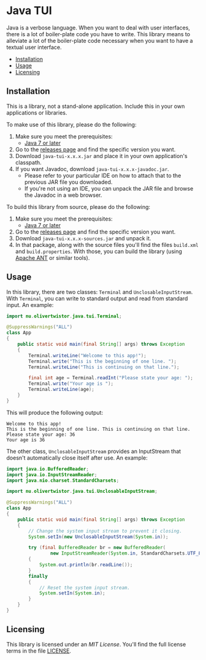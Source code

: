 # Java TUI
Java is a verbose language. When you want to deal with user interfaces, there 
is a lot of boiler-plate code you have to write. This library means to 
alleviate a lot of the boiler-plate code necessary when you want to have a 
textual user interface.

* [Installation](#installation)
* [Usage](#usage)
* [Licensing](#licensing)

## Installation
This is a library, not a stand-alone application. Include this in your own 
applications or libraries. 

To make use of this library, please do the following:
1. Make sure you meet the prerequisites:
    * [Java 7 or later][2] 
1. Go to the [releases page][4] and find the specific version you want.
1. Download `java-tui-x.x.x.jar` and place it in your own application's 
classpath.
1. If you want Javadoc, download `java-tui-x.x.x-javadoc.jar`.
    * Please refer to your particular IDE on how to attach that to the previous 
    JAR file you downloaded.
    * If you're not using an IDE, you can unpack the JAR file and browse the 
    Javadoc in a web browser.
    
To build this library from source, please do the following:
1. Make sure you meet the prerequisites:
    * [Java 7 or later][2]
1. Go to the [releases page][4] and find the specific version you want.
1. Download `java-tui-x.x.x-sources.jar` and unpack it.
1. In that package, along with the source files you'll find the files 
`build.xml` and `build.properties`. With those, you can build the library 
(using [Apache ANT][6] or similar tools).

## Usage
In this library, there are two classes: `Terminal` and `UnclosableInputStream`. 
With `Terminal`, you can write to standard output and read from standard input.
An example:

```java
import nu.olivertwistor.java.tui.Terminal;

@SuppressWarnings("ALL")
class App
{
    public static void main(final String[] args) throws Exception
    {
        Terminal.writeLine("Welcome to this app!");
        Terminal.write("This is the beginning of one line. ");
        Terminal.writeLine("This is continuing on that line.");

        final int age = Terminal.readInt("Please state your age: ");
        Terminal.write("Your age is ");
        Terminal.writeLine(age);
    }
}
``` 

This will produce the following output:

```
Welcome to this app!
This is the beginning of one line. This is continuing on that line.
Please state your age: 36
Your age is 36
```

The other class, `UnclosableInputStream` provides an InputStream that doesn't automatically close itself after use. An example:

```java
import java.io.BufferedReader;
import java.io.InputStreamReader;
import java.nio.charset.StandardCharsets;

import nu.olivertwistor.java.tui.UnclosableInputStream;

@SuppressWarnings("ALL")
class App
{
    public static void main(final String[] args) throws Exception
    {
        // Change the system input stream to prevent it closing.
        System.setIn(new UnclosableInputStream(System.in));

        try (final BufferedReader br = new BufferedReader(
                new InputStreamReader(System.in, StandardCharsets.UTF_8)))
        {
            System.out.println(br.readLine());
        }
        finally
        {
            // Reset the system input stream.
            System.setIn(System.in);
        }
    }
}
```

## Licensing
This library is licensed under an *MIT License*. You'll find the full license 
terms in the file [LICENSE][3].


[2]: https://java.com/download/
[3]: LICENSE
[4]: https://github.com/olivertwistor/java-tui/releases
[6]: https://ant.apache.org/
